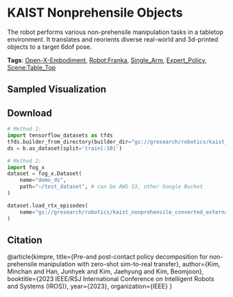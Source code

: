 # KAIST Nonprehensile Objects

The robot performs various non-prehensile manipulation tasks in a tabletop environment. It translates and reorients diverse real-world and 3d-printed objects to a target 6dof pose.

**Tags**: [Open-X-Embodiment](https://github.com/KeplerC/oed-playground/tree/main/pages/tags/Open-X-Embodiment.md), [Robot:Franka](https://github.com/KeplerC/oed-playground/tree/main/pages/tags/Robot:Franka.md), [Single_Arm](https://github.com/KeplerC/oed-playground/tree/main/pages/tags/Single_Arm.md), [Expert_Policy](https://github.com/KeplerC/oed-playground/tree/main/pages/tags/Expert_Policy.md), [Scene:Table_Top](https://github.com/KeplerC/oed-playground/tree/main/pages/tags/Scene:Table_Top.md)

## Sampled Visualization



## Download


```python
# Method 1: 
import tensorflow_datasets as tfds
tfds.builder_from_directory(builder_dir="gs://gresearch/robotics/kaist_nonprehensile_converted_externally_to_rlds/0.1.0")
ds = b.as_dataset(split='train[:10]')

# Method 2:
import fog_x
dataset = fog_x.Dataset(
    name="demo_ds",
    path="~/test_dataset", # can be AWS S3, other Google Bucket
)  

dataset.load_rtx_episodes(
    name="gs://gresearch/robotics/kaist_nonprehensile_converted_externally_to_rlds/0.1.0",
)
```


## Citation

@article{kimpre,
  title={Pre-and post-contact policy decomposition for non-prehensile manipulation with zero-shot sim-to-real transfer},
  author={Kim, Minchan and Han, Junhyek and Kim, Jaehyung and Kim, Beomjoon},
  booktitle={2023 IEEE/RSJ International Conference on Intelligent Robots and Systems (IROS)},
  year={2023},
  organization={IEEE}
}